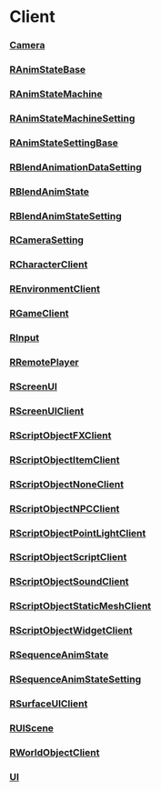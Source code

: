 # Client
### [**Camera**](Camera.md)
### [**RAnimStateBase**](RAnimStateBase.md)
### [**RAnimStateMachine**](RAnimStateMachine.md)
### [**RAnimStateMachineSetting**](RAnimStateMachineSetting.md)
### [**RAnimStateSettingBase**](RAnimStateSettingBase.md)
### [**RBlendAnimationDataSetting**](RBlendAnimationDataSetting.md)
### [**RBlendAnimState**](RBlendAnimState.md)
### [**RBlendAnimStateSetting**](RBlendAnimStateSetting.md)
### [**RCameraSetting**](RCameraSetting.md)
### [**RCharacterClient**](RCharacterClient.md)
### [**REnvironmentClient**](REnvironmentClient.md)
### [**RGameClient**](RGameClient.md)
### [**RInput**](RInput.md)
### [**RRemotePlayer**](RRemotePlayer.md)
### [**RScreenUI**](RScreenUI.md)
### [**RScreenUIClient**](RScreenUIClient.md)
### [**RScriptObjectFXClient**](RScriptObjectFXClient.md)
### [**RScriptObjectItemClient**](RScriptObjectItemClient.md)
### [**RScriptObjectNoneClient**](RScriptObjectNoneClient.md)
### [**RScriptObjectNPCClient**](RScriptObjectNPCClient.md)
### [**RScriptObjectPointLightClient**](RScriptObjectPointLightClient.md)
### [**RScriptObjectScriptClient**](RScriptObjectScriptClient.md)
### [**RScriptObjectSoundClient**](RScriptObjectSoundClient.md)
### [**RScriptObjectStaticMeshClient**](RScriptObjectStaticMeshClient.md)
### [**RScriptObjectWidgetClient**](RScriptObjectWidgetClient.md)
### [**RSequenceAnimState**](RSequenceAnimState.md)
### [**RSequenceAnimStateSetting**](RSequenceAnimStateSetting.md)
### [**RSurfaceUIClient**](RSurfaceUIClient.md)
### [**RUIScene**](RUIScene.md)
### [**RWorldObjectClient**](RWorldObjectClient.md)
### [**UI**](UI.md)
